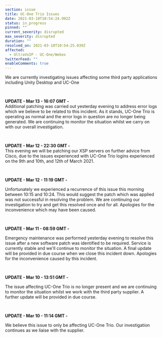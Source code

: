 ```yaml
---
section: issue
title: UC-One Trio Issues
date: 2021-03-10T10:54:24.992Z
status: in_progress
pinned: ""
current_severity: disrupted
max_severity: disrupted
duration: ""
resolved_on: 2021-03-10T10:54:25.039Z
affected:
  - UltraVoIP - UC-One/Webex
twitterFeed: ""
enableComments: true
---
```

We are currently investigating issues affecting some third party applications including Unity Desktop and UC-One

<br>

**UPDATE - Mar 13 - 16:07 GMT -**\
Additional patching was carried out yesterday evening to address error logs which we believe to be related to this incident. As it stands, UC-One Trio is operating as normal and the error logs in question are no longer being generated. We are continuing to monitor the situation whilst we carry on with our overall investigation. 

<br>

**UPDATE - Mar 12 - 22:30 GMT -**\
This evening we will be patching our XSP servers on further advice from Cisco, due to the issues experienced with UC-One Trio logins experienced on the 9th and 10th, and 12th of March 2021. 

<br>

**UPDATE - Mar 12 - 11:19 GMT -**

Unfortunately we experienced a recurrence of this issue this morning between 10:15 and 10:24. This would suggest the patch which was applied was not successful in resolving the problem. We are continuing our investigation to try and get this resolved once and for all. Apologies for the inconvenience which may have been caused.

<br>

**UPDATE - Mar 11 - 08:59 GMT -**

Emergency maintenance was performed yesterday evening to resolve this issue after a new software patch was identified to be required. Service is currently stable and we'll continue to monitor the situation. A final update will be provided in due course when we close this incident down. Apologies for the inconvenience caused by this incident.

<br>

**UPDATE - Mar 10 - 13:51 GMT -**

The issue affecting UC-One Trio is no longer present and we are continuing to monitor the situation whilst we work with the third party supplier. A further update will be provided in due course.

<br>

**UPDATE - Mar 10 - 11:14 GMT -**

We believe this issue to only be affecting UC-One Trio. Our investigation continues as we liaise with the supplier.